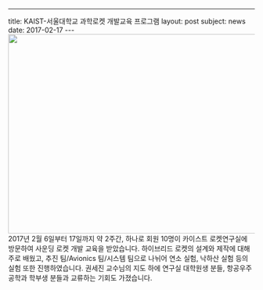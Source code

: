 ---
title: KAIST-서울대학교 과학로켓 개발교육 프로그램 
layout: post
subject: news
date: 2017-02-17
---<img src="https://github.com/hsb6350/hanaro.github.io/blob/master/assets/acts/kaistsnu1.png?raw=true" width="543" height="407"/>
2017년 2월 6일부터 17일까지 약 2주간, 하나로 회원 10명이 카이스트 로켓연구실에 방문하여 사운딩 로켓 개발 교육을 받았습니다. 
하이브리드 로켓의 설계와 제작에 대해 주로 배웠고, 추진 팀/Avionics 팀/시스템 팀으로 나뉘어 연소 실험, 낙하산 실험 등의 실험 또한 진행하였습니다. 
권세진 교수님의 지도 하에 연구실 대학원생 분들, 항공우주공학과 학부생 분들과 교류하는 기회도 가졌습니다.
